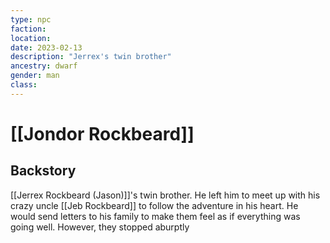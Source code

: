 ```yaml
---
type: npc
faction:
location: 
date: 2023-02-13
description: "Jerrex's twin brother"
ancestry: dwarf
gender: man
class: 
---
```

# [[Jondor Rockbeard]]

## Backstory
[[Jerrex Rockbeard (Jason)]]'s twin brother. He left him to meet up with his crazy uncle [[Jeb Rockbeard]] to follow the adventure in his heart. He would send letters to his family to make them feel as if everything was going well. However, they stopped aburptly
